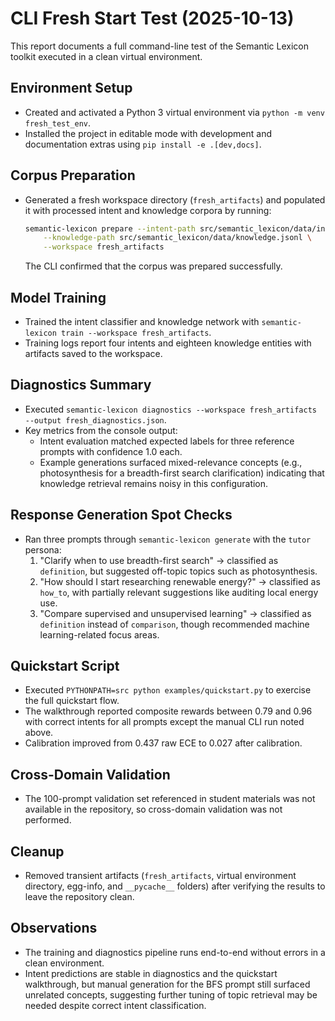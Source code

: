 # CLI Fresh Start Test (2025-10-13)

This report documents a full command-line test of the Semantic Lexicon toolkit executed in a clean virtual environment.

## Environment Setup
- Created and activated a Python 3 virtual environment via `python -m venv fresh_test_env`.
- Installed the project in editable mode with development and documentation extras using `pip install -e .[dev,docs]`.

## Corpus Preparation
- Generated a fresh workspace directory (`fresh_artifacts`) and populated it with processed intent and knowledge corpora by running:
  ```bash
  semantic-lexicon prepare --intent-path src/semantic_lexicon/data/intent.jsonl \
      --knowledge-path src/semantic_lexicon/data/knowledge.jsonl \
      --workspace fresh_artifacts
  ```
  The CLI confirmed that the corpus was prepared successfully.

## Model Training
- Trained the intent classifier and knowledge network with `semantic-lexicon train --workspace fresh_artifacts`.
- Training logs report four intents and eighteen knowledge entities with artifacts saved to the workspace.

## Diagnostics Summary
- Executed `semantic-lexicon diagnostics --workspace fresh_artifacts --output fresh_diagnostics.json`.
- Key metrics from the console output:
  - Intent evaluation matched expected labels for three reference prompts with confidence 1.0 each.
  - Example generations surfaced mixed-relevance concepts (e.g., photosynthesis for a breadth-first search clarification) indicating that knowledge retrieval remains noisy in this configuration.

## Response Generation Spot Checks
- Ran three prompts through `semantic-lexicon generate` with the `tutor` persona:
  1. "Clarify when to use breadth-first search" → classified as `definition`, but suggested off-topic topics such as photosynthesis.
  2. "How should I start researching renewable energy?" → classified as `how_to`, with partially relevant suggestions like auditing local energy use.
  3. "Compare supervised and unsupervised learning" → classified as `definition` instead of `comparison`, though recommended machine learning-related focus areas.

## Quickstart Script
- Executed `PYTHONPATH=src python examples/quickstart.py` to exercise the full quickstart flow.
- The walkthrough reported composite rewards between 0.79 and 0.96 with correct intents for all prompts except the manual CLI run noted above.
- Calibration improved from 0.437 raw ECE to 0.027 after calibration.

## Cross-Domain Validation
- The 100-prompt validation set referenced in student materials was not available in the repository, so cross-domain validation was not performed.

## Cleanup
- Removed transient artifacts (`fresh_artifacts`, virtual environment directory, egg-info, and `__pycache__` folders) after verifying the results to leave the repository clean.

## Observations
- The training and diagnostics pipeline runs end-to-end without errors in a clean environment.
- Intent predictions are stable in diagnostics and the quickstart walkthrough, but manual generation for the BFS prompt still surfaced unrelated concepts, suggesting further tuning of topic retrieval may be needed despite correct intent classification.


